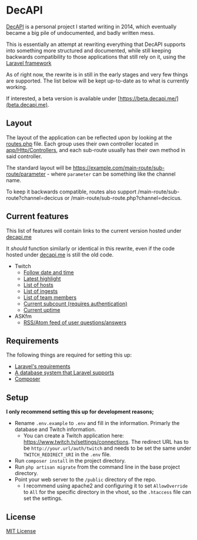 # DecAPI
[DecAPI](https://decapi.me/) is a personal project I started writing in 2014, which eventually became a big pile of undocumented, and badly written mess.

This is essentially an attempt at rewriting everything that DecAPI supports into something more structured and documented, while still keeping backwards compatibility to those applications that still rely on it, using the [Laravel framework](https://laravel.com/)

As of right now, the rewrite is in still in the early stages and very few things are supported. The list below will be kept up-to-date as to what is currently working.

If interested, a beta version is available under [https://beta.decapi.me/](beta.decapi.me).

## Layout
The layout of the application can be reflected upon by looking at the [routes.php](app/Http/routes.php) file. Each group uses their own controller located in [app/Http/Controllers](app/Http/Controllers), and each sub-route usually has their own method in said controller.

The standard layout will be https://example.com/main-route/sub-route/parameter - where `parameter` can be something like the channel name.

To keep it backwards compatible, routes also support /main-route/sub-route?channel=decicus or /main-route/sub-route.php?channel=decicus.

## Current features
This list of features will contain links to the current version hosted under [decapi.me](https://decapi.me/)

It _should_ function similarly or identical in this rewrite, even if the code hosted under [decapi.me](https://decapi.me/) is still the old code.

- Twitch
    - [Follow date and time](https://decapi.me/twitch/followed?user=decicus&channel=twitch)
    - [Latest highlight](https://decapi.me/twitch/highlight?channel=decicus)
    - [List of hosts](https://decapi.me/twitch/hosts?channel=decicus)
    - [List of ingests](https://decapi.me/twitch/ingests)
    - [List of team members](https://decapi.me/twitch/team_members?team=theblacklist)
    - [Current subcount (requires authentication)](https://decapi.me/twitch/subcount?channel=decicus)
    - [Current uptime](https://decapi.me/twitch/uptime?channel=decicus)
- ASKfm
    - [RSS/Atom feed of user questions/answers](https://decapi.me/askfm/rss?user=xangold)

## Requirements
The following things are required for setting this up:
- [Laravel's requirements](https://laravel.com/docs/5.2/installation#server-requirements)
- [A database system that Laravel supports](https://laravel.com/docs/5.2/database#introduction)
- [Composer](https://getcomposer.org/)

## Setup
**I only recommend setting this up for development reasons;**
- Rename `.env.example` to `.env` and fill in the information. Primarly the database and Twitch information.
    - You can create a Twitch application here: https://www.twitch.tv/settings/connections. The redirect URL has to be `http://your.url/auth/twitch` and needs to be set the same under `TWITCH_REDIRECT_URI` in the `.env` file.
- Run `composer install` in the project directory.
- Run `php artisan migrate` from the command line in the base project directory.
- Point your web server to the `/public` directory of the repo.
    - I recommend using apache2 and configuring it to set `AllowOverride` to `All` for the specific directory in the vhost, so the `.htaccess` file can set the settings.

## License
[MIT License](LICENSE)

